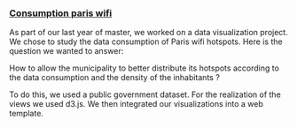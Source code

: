 
### [Consumption paris wifi](https://github.com/sofianebelaribi/Consommation_Paris_Wifi)

As part of our last year of master, we worked on a data visualization project. We chose to study the data consumption of Paris wifi hotspots. Here is the question we wanted to answer:  

How to allow the municipality to better distribute its hotspots according to the data consumption and the density of the inhabitants ?  

To do this, we used a public government dataset. For the realization of the views we used d3.js. We then integrated our visualizations into a web template.
